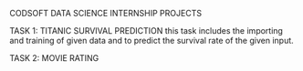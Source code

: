    CODSOFT
DATA SCIENCE INTERNSHIP PROJECTS

TASK 1: TITANIC SURVIVAL PREDICTION
         this task includes the importing and training of given data and to predict the survival rate of the given input.

TASK 2: MOVIE RATING 

